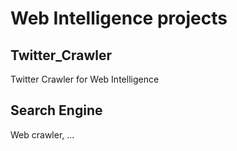 # Web Intelligence projects

## Twitter_Crawler
Twitter Crawler for Web Intelligence

## Search Engine
Web crawler, ...
